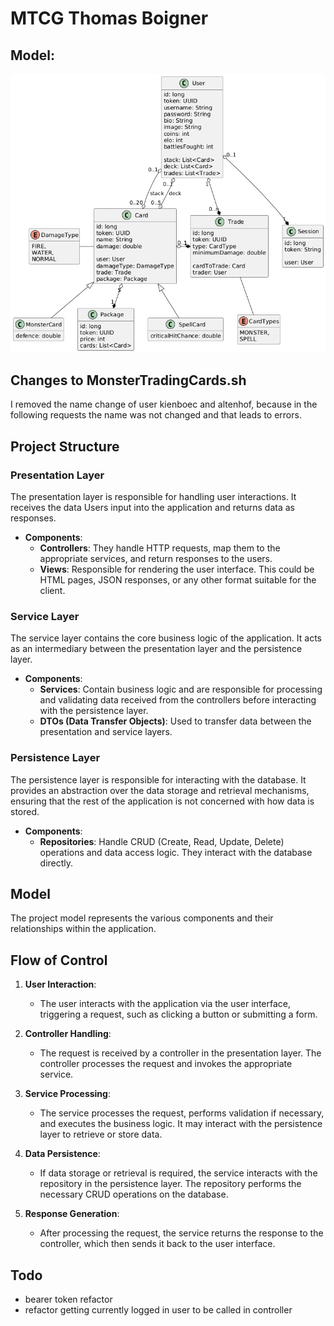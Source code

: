 # MTCG Thomas Boigner
## Model:
![Model](/src/docs/model.png)

## Changes to MonsterTradingCards.sh
I removed the name change of user kienboec and altenhof, because in the following requests the name was not changed and that leads to errors.

## Project Structure

### Presentation Layer
The presentation layer is responsible for handling user interactions. It receives the data Users input into the application and returns data as responses. 

- **Components**:
    - **Controllers**: They handle HTTP requests, map them to the appropriate services, and return responses to the users.
    - **Views**: Responsible for rendering the user interface. This could be HTML pages, JSON responses, or any other format suitable for the client.

### Service Layer
The service layer contains the core business logic of the application. It acts as an intermediary between the presentation layer and the persistence layer.

- **Components**:
    - **Services**: Contain business logic and are responsible for processing and validating data received from the controllers before interacting with the persistence layer.
    - **DTOs (Data Transfer Objects)**: Used to transfer data between the presentation and service layers.

### Persistence Layer
The persistence layer is responsible for interacting with the database. It provides an abstraction over the data storage and retrieval mechanisms, ensuring that the rest of the application is not concerned with how data is stored.

- **Components**:
    - **Repositories**: Handle CRUD (Create, Read, Update, Delete) operations and data access logic. They interact with the database directly.

## Model
The project model represents the various components and their relationships within the application.

## Flow of Control
1. **User Interaction**:
    - The user interacts with the application via the user interface, triggering a request, such as clicking a button or submitting a form.

2. **Controller Handling**:
    - The request is received by a controller in the presentation layer. The controller processes the request and invokes the appropriate service.

3. **Service Processing**:
    - The service processes the request, performs validation if necessary, and executes the business logic. It may interact with the persistence layer to retrieve or store data.

4. **Data Persistence**:
    - If data storage or retrieval is required, the service interacts with the repository in the persistence layer. The repository performs the necessary CRUD operations on the database.

5. **Response Generation**:
    - After processing the request, the service returns the response to the controller, which then sends it back to the user interface.

## Todo
- bearer token refactor
- refactor getting currently logged in user to be called in controller